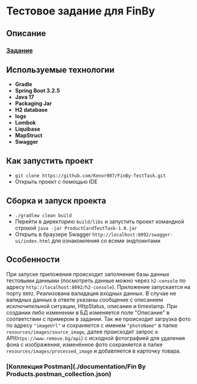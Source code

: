 # **Тестовое задание для FinBy**

## Описание

### [Задание](./documentation/task.pdf)

## Используемые технологии

* **Gradle**
* **Spring Boot 3.2.5**
* **Java 17**
* **Packaging Jar**
* **H2 database**
* **logs**
* **Lombok**
* **Liquibase**
* **MapStruct**
* **Swagger**

## Как запустить проект

* `git clone https://github.com/Kenor007/FinBy-TestTask.git`
* Открыть проект с помощью IDE

## Сборка и запуск проекта

* `./gradlew clean build`
* Перейти в директорию `build/libs` и запустить проект командной строкой `java -jar ProductCardTestTask-1.0.jar`
* Открыть в браузере Swagger `http://localhost:8092/swagger-ui/index.html` для ознакомления со всеми эндпоинтами

## Особенности

При запуске приложения происходит заполнение базы данных тестовыми данными (посмотреть данные можно через `h2-console`
по
адресу `http://localhost:8092/h2-console`). Приложение запускается на порту `8092`. Реализована валидация входных
данных. В
случае не валидных данных в ответе указаны сообщение с описанием исключительной ситуации, HttpStatus, описание и
timestamp.
При создании либо изменении в БД изменяется поле "Описание" в соответствии с примером в задании. Так же происходит
загрузка фото по адресу `"imageUrl"` и сохраняется с именем `"photoName"` в папке `resources/images/source_image`, далее
происходит запрос к API(`htps://www.remove.bg/api`) с исходной фотографией для удаления фона с изображения, изменённое
фото сохраняется в папке `resources/images/processed_image` и добавляется в карточку товара.

### [Коллекция Postman](./documentation/Fin By Products.postman_collection.json)